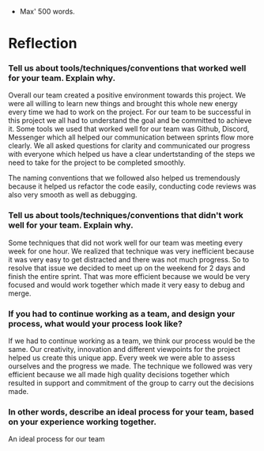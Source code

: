 * Max' 500 words.

# Reflection

### Tell us about tools/techniques/conventions that worked well for your team. Explain why.
Overall our team created a positive environment towards this project. We were all willing to learn new things and brought this whole new energy every time we had to work on the project.
For our team to be successful in this project we all had to understand the goal and be committed to achieve it.
Some tools we used that worked well for our team was Github, Discord, Messenger which all helped our communication between sprints flow more clearly. We all asked questions for clarity and communicated our progress with everyone which helped us have a clear undertstanding of the steps we need to take for the project to be completed smoothly. 

The naming conventions that we followed also helped us tremendously because it helped us refactor the code easily, conducting code reviews was also very smooth as well as debugging.

### Tell us about tools/techniques/conventions that didn't work well for your team. Explain why.
Some techniques that did not work well for our team was meeting every week for one hour. We realized that technique was very inefficient because it was very easy to get distracted and there was not much progress. So to resolve that issue we decided to meet up on the weekend for 2 days and finish the entire sprint. That was more efficient because we would be very focused and would work together which made it very easy to debug and merge. 

### If you had to continue working as a team, and design your process, what would your process look like?     
If we had to continue working as a team, we think our process would be the same. Our creativity, innovation and different viewpoints for the project helped us create this unique app. Every week we were able to assess ourselves and the progress we made. The technique we followed was very efficient because we all made high quality decisions together which resulted in support and commitment of the group to carry out the decisions made.

### In other words, describe an ideal process __for your team__, based on your experience working together.
An ideal process for our team
